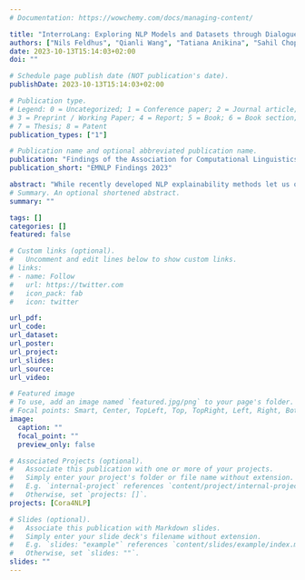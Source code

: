 ```yaml
---
# Documentation: https://wowchemy.com/docs/managing-content/

title: "InterroLang: Exploring NLP Models and Datasets through Dialogue-based Explanations"
authors: ["Nils Feldhus", "Qianli Wang", "Tatiana Anikina", "Sahil Chopra", "Cennet Oguz", "Sebastian Möller"]
date: 2023-10-13T15:14:03+02:00
doi: ""

# Schedule page publish date (NOT publication's date).
publishDate: 2023-10-13T15:14:03+02:00

# Publication type.
# Legend: 0 = Uncategorized; 1 = Conference paper; 2 = Journal article;
# 3 = Preprint / Working Paper; 4 = Report; 5 = Book; 6 = Book section;
# 7 = Thesis; 8 = Patent
publication_types: ["1"]

# Publication name and optional abbreviated publication name.
publication: "Findings of the Association for Computational Linguistics: EMNLP 2023"
publication_short: "EMNLP Findings 2023"

abstract: "While recently developed NLP explainability methods let us open the black box in various ways (Madsen et al., 2022), a missing ingredient in this endeavor is an interactive tool offering a conversational interface. Such a dialogue system can help users explore datasets and models with explanations in a contextualized manner, e.g. via clarification or follow-up questions, and through a natural language interface. We adapt the conversational explanation framework TalkToModel (Slack et al., 2022) to the NLP domain, add new NLP-specific operations such as free-text rationalization, and illustrate its generalizability on three NLP tasks (dialogue act classification, question answering, hate speech detection). To recognize user queries for explanations, we evaluate fine-tuned and few-shot prompting models and implement a novel Adapter-based approach. We then conduct two user studies on (1) the perceived correctness and helpfulness of the dialogues, and (2) the simulatability, i.e. how objectively helpful dialogical explanations are for humans in figuring out the model's predicted label when it's not shown. We found rationalization and feature attribution were helpful in explaining the model behavior. Moreover, users could more reliably predict the model outcome based on an explanation dialogue rather than one-off explanations."
# Summary. An optional shortened abstract.
summary: ""

tags: []
categories: []
featured: false

# Custom links (optional).
#   Uncomment and edit lines below to show custom links.
# links:
# - name: Follow
#   url: https://twitter.com
#   icon_pack: fab
#   icon: twitter

url_pdf:
url_code:
url_dataset:
url_poster:
url_project:
url_slides:
url_source:
url_video:

# Featured image
# To use, add an image named `featured.jpg/png` to your page's folder. 
# Focal points: Smart, Center, TopLeft, Top, TopRight, Left, Right, BottomLeft, Bottom, BottomRight.
image:
  caption: ""
  focal_point: ""
  preview_only: false

# Associated Projects (optional).
#   Associate this publication with one or more of your projects.
#   Simply enter your project's folder or file name without extension.
#   E.g. `internal-project` references `content/project/internal-project/index.md`.
#   Otherwise, set `projects: []`.
projects: [Cora4NLP]

# Slides (optional).
#   Associate this publication with Markdown slides.
#   Simply enter your slide deck's filename without extension.
#   E.g. `slides: "example"` references `content/slides/example/index.md`.
#   Otherwise, set `slides: ""`.
slides: ""
---
```

